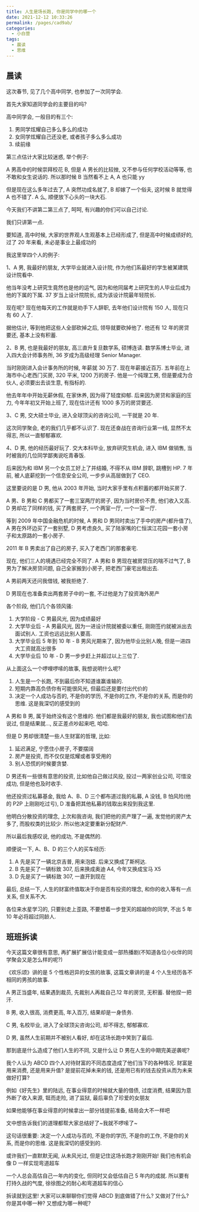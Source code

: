 ```yaml
---
title: 人生是场长跑, 你是同学中的哪一个
date: 2021-12-12 10:33:26
permalink: /pages/cad9ab/
categories:
  - 小白营
tags:
  - 晨读
  - 思维
---
```


## 晨读

这次春节, ⻅了⼏个⾼中同学, 也参加了⼀次同学会.

⾸先⼤家知道同学会的主要⽬的吗?

⾼中同学会, ⼀般⽬的有三个:

1. 男同学炫耀⾃⼰多么多么的成功
2. ⼥同学炫耀⾃⼰还没⽼, 或者孩⼦多么多么成功
3. 续前缘

第三点估计⼤家⽐较迷惑, 举个例⼦:

A 男⾼中的时候崇拜校花 B, 但是 A 男⻓的⽐较挫, ⼜不参与任何学校活动等等, 也不敢和⼥⽣说话的. 所以那时候 B 当然看不上 A, A 也只能 yy

但是现在这么多年过去了, A 突然功成名就了, B 却嫁了⼀个俗夫, 这时候 B 就觉得 A 也不错了. A 么, 顺便放下⼼头的⼀块⼤⽯.

今天我们不讲第⼆第三点了, 呵呵, 有兴趣的你们可以⾃⼰讨论.

我们只讲第⼀点.

要知道, ⾼中时候, ⼤家的世界观⼈⽣观基本上已经形成了, 但是⾼中时候成绩好的, 过了 20 年来看, 未必是事业上最成功的

我这⾥举四个⼈的例⼦:

1、A 男, 我最好的朋友, ⼤学毕业就进⼊设计院, 作为他们系最好的学⽣被某建筑设计院看中.

他当年没考上研究⽣竟然也是他的运⽓, 因为和他同届考上研究⽣的⼈毕业后成为他的下属的下属. 37 岁当上设计院院⻓, 成为该设计院最年轻院⻓.

现在呢? 现在他每天的⼯作就是劝⼿下⼈辞职, 去年他们设计院有 150 ⼈, 现在只有 60 ⼈了.

据他估计, 等到他把这些⼈全部砍掉之后, 领导就要砍掉他了. 他还有 12 年的房贷要还, 基本上没有积蓄.

2、B 男, 也是我最好的朋友, ⾼三直升复旦数学系, 硕博连读. 数学系博⼠毕业, 进⼊四⼤会计师事务所, 36 岁成为⾼级经理 Senior Manager.

当时刚刚进⼊会计事务所的时候, 年薪就 30 万了. 现在年薪接近百万. 五年前在上海市中⼼⽼⻄⻔买房, 320 平⽶, 1200 万的房⼦. 他是⼀个纯理⼯男, 但是要成为合伙⼈, 必须要出去谈⽣意, 有指标的.

他去年年中开始⽆薪休假, 在家休养, 因为得了轻度抑郁. 后来因为房贷和家庭的压⼒, 今年年初⼜开始上班了, 现在估计还有 1000 多万的房贷要还.

3、C 男, 交⼤硕⼠毕业, 进⼊全球顶尖的咨询公司, ⼀⼲就是 20 年.

这次同学聚会, ⽼的我们⼏乎都不认识了. 现在还奋战在咨询⾏业第⼀线, 显然不太得志, 所以⼀直郁郁寡欢.

4、D 男, 他的经历最好玩了. 交⼤本科毕业, 放弃研究⽣机会, 进⼊ IBM 做销售, 当时被我的⼏位同学鄙夷说吃⻘春饭.

后来因为和 IBM 另⼀个⼥员⼯好上了并结婚, 不得不从 IBM 辞职, 跳槽到 HP. 7 年前, 被⼈底薪挖到⼀个信息安全公司, ⼀步步从⾼层做到了 CEO.

这⾥要说的是 D 男, 他从 2003 年开始, 当时⼤家⼿⾥有点积蓄的都开始买房了.

A 男、B 男和 C 男都买了⼀套三室两厅的房⼦, 因为当时房价不贵, 他们收⼊⼜⾼. D 男却花了同样的钱, 买了两套房⼦, ⼀个两室⼀厅, ⼀个⼀室⼀厅.

等到 2009 年中国⾦融危机的时候, A 男和 D 男同时卖出了⼿中的房产(都升值了), A 男在外环边买了⼀套别墅, D 男考虑良久, 买了陆家嘴的仁恒滨江花园⼀套⼩房⼦和太原路的⼀套⼩房⼦.

2011 年 B 男卖出了⾃⼰的房⼦, 买⼊了⽼⻄⻔的那套豪宅.

现在, 他们三⼈的境遇已经完全不同了. A 男和 B 男现在被房贷压的喘不过⽓了, B 男为了解决房贷问题, ⾃⼰全家搬到⼩房⼦, 把⽼⻄⻔豪宅出租出去.

A 男前两天还问我借钱, 被我拒绝了.

D 男现在也准备卖出两套房⼦中的⼀套, 不过他是为了投资海外房产

各个阶段, 他们⼏个各领⻛骚:

1. ⼤学阶段 - C 男最⻛光, 因为成绩最好
2. ⼤学毕业后 - A 男最⻛光, 因为⼀进设计院就被委以重任, 刚刚签约就被派出去⾯试别⼈. ⼯资也远远⽐别⼈要⾼.
3. ⼤学毕业后 5 年到 10 年 - B 男⻛光期来了, 因为他毕业⽐别⼈晚, 但是⼀进四⼤⼯资就⾼出很多
4. ⼤学毕业后 10 年 - D 男⼀步步赶上并超过以上三位了.

从上⾯这么⼀个啰哩啰嗦的故事, 我想说明什么呢?

1. ⼈⽣是⼀个⻓跑, 不到最后你不知道谁赢谁输的.
2. 短期内靠⾼负债你有可能很⻛光, 但最后还是要付出代价的
3. 决定⼀个⼈成功与否的, 不是你的学历, 不是你的⼯作, 不是你的关系, ⽽是你的思维. 这是我深切的感受到的

A 男和 B 男, 属于始终没有这个思维的. 他们都是我最好的朋友, 我也试图和他们去说过, 但是结果就..., 反正差点吵起来吧, 哈哈.

但是 D 男却很清楚⼀些⼈⽣财富的哲理, ⽐如:

1. 延迟满⾜, 宁愿住⼩房⼦, 不要摆阔
2. 房产是投资, ⽽不仅仅是炫耀或者享受⽤的
3. 别⼈恐慌的时候要贪婪.

D 男还有⼀些很有意思的投资, ⽐如他⾃⼰做过⻛投, 投过⼀两家创业公司, 可惜没成功, 但是他也及时收⼿.

他还投资过私募基⾦, 我给 A、B、D 三个都布道过我的私募, A 没钱, B 怕⻛险(他的 P2P 上刚刚吃过亏), D 准备把其他私募的钱取出来投到我这⾥.

他明⽩分散投资的理念, 上次和我咨询, 我们把他的资产理了⼀遍, 发觉他的房产太多了, ⽽股权类的⽐较少. 所以他决定要重新分配财产.

所以最后我感叹说, 他的成功, 不是偶然的.

顺便说⼀下, A、B、D 的三个⼈的买⻋经历:

1. A 先是买了⼀辆北京吉普, ⽤来泡妞. 后来⼜换成了斯柯达.
2. B 先是买了⼀辆标致 307, 后来换成奥迪 A4, 今年⼜换成宝⻢ X5
3. D 先是买了⼀辆标致 307, ⼀直开到现在

最后, 总结⼀下, ⼈⽣的财富终值取决于你是否有投资的理念, 和你的收⼊等有⼀点关系, 但关系不⼤.

各位来⽔星学习的, 只要别⾛上歪路, 不要想着⼀步登天的超越你的同学, 不出 5 年 10 年必将超过同龄⼈.

## 班班拆读

今天这篇文章很有意思, 再扩展扩展估计能变成一部热播剧(不知道各位小伙伴的同学聚会又是怎么样的呢?)

《欢乐颂》讲的是 5 个性格迥异的女孩的故事, 这篇文章讲的是 4 个人生经历各不相同的男孩的故事.

A 男正当盛年, 结果遇到裁员, 先裁别人再裁自己.12 年的房贷, 无积蓄. 替他捏一把汗.

B 男, 收入很高, 消费更高, 年入百万, 结果却是一身债务.

C 男, 名校毕业, 进入了全球顶尖咨询公司, 却不得志, 郁郁寡欢.

D 男, 虽然人生前期并不被别人看好, 却在这场长跑中笑到了最后.

那到底是什么造成了他们人生的不同, 又是什么让 D 男在人生的中期完美逆袭呢?

我个人认为 ABCD 四个人对待财富的不同态度造成了他们当下的各种情况. 财富是用来消费, 还是用来升值? 是提前花掉未来的钱, 还是用已有的钱去投资从而为未来做好打算?

例如《好先生》里的陆远, 在事业得意的时候就大量的借债, 过度消费, 结果因为意外断了收入来源, 铤而走险, 进了监狱, 最后辜负了珍爱的女朋友

如果他能够在事业得意的时候拿出一部分钱提前准备, 结局会大不一样吧

文中想告诉我们的道理都帮大家总结好了~我就不啰嗦了~

这句话很重要: 决定一个人成功与否的, 不是你的学历, 不是你的工作, 不是你的关系, 而是你的思维. 这是我深切的感受到的.

或许我们一直默默无闻, 从未风光过, 但是记住这场长跑才刚刚开始! 我们也有机会像 D 一样实现弯道超车

一个人总会高估自己一年内的变化, 但同时又会低估自己 5 年内的成就. 所以要有打持久战的气度, 徐徐图之的耐心和弯道超车的信心

拆读就到这里! 大家可以来聊聊你们觉得 ABCD 到底做错了什么? 又做对了什么? 你是其中哪一种? 又想成为哪一种呢?

